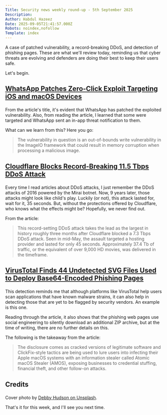 ```yaml
---
Title: Security news weekly round-up - 5th September 2025
Description: 
Author: Habdul Hazeez
Date: 2025-09-05T21:41:57.000Z
Robots: noindex,nofollow
Template: index
---
```

<p>A case of patched vulnerability, a record-breaking DDoS, and detection of phishing pages. These are what we'll review today, reminding us that cyber threats are evolving and defenders are doing their best to keep their users safe.</p>

<p>Let's begin.</p>




<h2>
  
  
  <a href="https://thehackernews.com/2025/08/whatsapp-issues-emergency-update-for.html" rel="noopener noreferrer">WhatsApp Patches Zero-Click Exploit Targeting iOS and macOS Devices</a>
</h2>

<p>From the article's title, it's evident that WhatsApp has patched the exploited vulnerability. Also, from reading the article, I learned that some were targeted and WhatsApp sent an in-app threat notification to them.</p>

<p>What can we learn from this? Here you go:</p>

<blockquote>
<p>The vulnerability in question is an out-of-bounds write vulnerability in the ImageIO framework that could result in memory corruption when processing a malicious image.</p>
</blockquote>

<h2>
  
  
  <a href="https://www.securityweek.com/cloudflare-blocks-record-11-5-tbps-ddos-attack/" rel="noopener noreferrer">Cloudflare Blocks Record-Breaking 11.5 Tbps DDoS Attack</a>
</h2>

<p>Every time I read articles about DDoS attacks, I just remember the DDoS attacks of 2016 powered by the Mirai botnet. Now, 9 years later, those attacks might look like child's play. Luckily (or not), this attack lasted for, wait for it, 35 seconds. But, without the protections offered by Cloudflare, who knows what the effects might be? Hopefully, we never find out.</p>

<p>From the article:</p>

<blockquote>
<p>This record-setting DDoS attack takes the lead as the largest in history roughly three months after Cloudflare blocked a 7.3 Tbps DDoS attack. Seen in mid-May, the assault targeted a hosting provider and lasted for only 45 seconds. Approximately 37.4 Tb of traffic, or the equivalent of over 9,000 HD movies, was delivered in the timeframe.</p>
</blockquote>

<h2>
  
  
  <a href="https://thehackernews.com/2025/09/virustotal-finds-44-undetected-svg.html" rel="noopener noreferrer">VirusTotal Finds 44 Undetected SVG Files Used to Deploy Base64-Encoded Phishing Pages</a>
</h2>

<p>This detection reminds me that although platforms like VirusTotal help users scan applications that have known malware strains, it can also help in detecting those that are yet to be flagged by security vendors. An example is this one.</p>

<p>Reading through the article, it also shows that the phishing web pages use social engineering to silently download an additional ZIP archive, but at the time of writing, there are no further details on this.</p>

<p>The following is the takeaway from the article:</p>

<blockquote>
<p>The disclosure comes as cracked versions of legitimate software and ClickFix-style tactics are being used to lure users into infecting their Apple macOS systems with an information stealer called Atomic macOS Stealer (AMOS), exposing businesses to credential stuffing, financial theft, and other follow-on attacks.</p>
</blockquote>

<h2>
  
  
  <strong>Credits</strong>
</h2>

<p>Cover photo by <a href="https://unsplash.com/@hudsoncrafted" rel="noopener noreferrer">Debby Hudson on Unsplash</a>.</p>




<p>That's it for this week, and I'll see you next time.</p>

